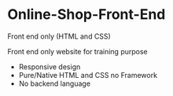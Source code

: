 # Online-Shop-Front-End
Front end only (HTML and CSS)

Front end only website for training purpose 
- Responsive design
- Pure/Native HTML and CSS no Framework 
- No backend language
